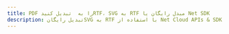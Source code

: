 ---title: PDF را به  تبدیل کنیدRTF، SVG به RTF مبدل رایگان یا Net SDKdescription: تبدیل رایگانSVG به RTF با استفاده از Net Cloud APIs & SDK همچنین اسناد PDF را در Cloud ایجاد، ویرایش و رندر کنید.---